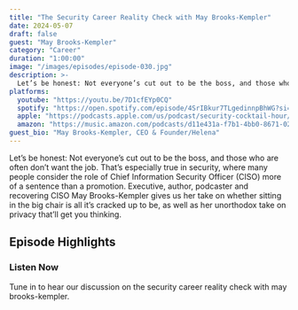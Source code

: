 ```yaml
---
title: "The Security Career Reality Check with May Brooks-Kempler"
date: 2024-05-07
draft: false
guest: "May Brooks-Kempler"
category: "Career"
duration: "1:00:00"
image: "/images/episodes/episode-030.jpg"
description: >-
  Let’s be honest: Not everyone’s cut out to be the boss, and those who are often don’t want the job. That’s especially true in security, where many people consider the role of Chief Information Security Officer (CISO) more of a sentence than a promotion. Executive, author, podcaster and recovering CISO May Brooks-Kempler gives us her take on whether sitting in the big chair is all it’s cracked up to be, as well as her unorthodox take on privacy that’ll get you thinking.
platforms:
  youtube: "https://youtu.be/7D1cfEYp0CQ"
  spotify: "https://open.spotify.com/episode/4SrIBkur7TLgedinnpBhWG?si=d413051c5cb4464a"
  apple: "https://podcasts.apple.com/us/podcast/security-cocktail-hour/id1679376200?i=1000654809945"
  amazon: "https://music.amazon.com/podcasts/d11e431a-f7b1-4bb0-8671-024afce9ade6/security-cocktail-hour"
guest_bio: "May Brooks-Kempler, CEO & Founder/Helena"
---
```


Let’s be honest: Not everyone’s cut out to be the boss, and those who are often don’t want the job. That’s especially true in security, where many people consider the role of Chief Information Security Officer (CISO) more of a sentence than a promotion. Executive, author, podcaster and recovering CISO May Brooks-Kempler gives us her take on whether sitting in the big chair is all it’s cracked up to be, as well as her unorthodox take on privacy that’ll get you thinking.

## Episode Highlights

### Listen Now

Tune in to hear our discussion on the security career reality check with may brooks-kempler.